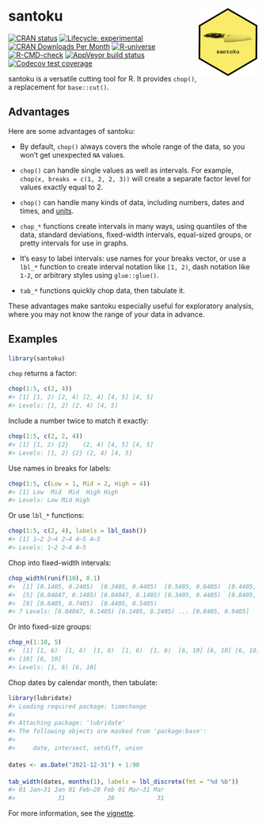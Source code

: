 
<!-- README.md is generated from README.Rmd. Please edit that file -->

# santoku <img src="man/figures/logo.png" align="right" alt="santoku logo" width="120" />

<!-- badges: start -->

[![CRAN
status](https://www.r-pkg.org/badges/version/santoku)](https://CRAN.R-project.org/package=santoku)
[![Lifecycle:
experimental](https://img.shields.io/badge/lifecycle-experimental-orange.svg)](https://lifecycle.r-lib.org/articles/stages.html)
[![CRAN Downloads Per
Month](http://cranlogs.r-pkg.org/badges/santoku)](https://CRAN.R-project.org/package=santoku)
[![R-universe](https://hughjonesd.r-universe.dev/badges/santoku)](https://hughjonesd.r-universe.dev/ui/#package:santoku)
[![R-CMD-check](https://github.com/hughjonesd/santoku/workflows/R-CMD-check/badge.svg)](https://github.com/hughjonesd/santoku/actions)
[![AppVeyor build
status](https://ci.appveyor.com/api/projects/status/github/hughjonesd/santoku?branch=master&svg=true)](https://ci.appveyor.com/project/hughjonesd/santoku)
[![Codecov test
coverage](https://codecov.io/gh/hughjonesd/santoku/branch/master/graph/badge.svg)](https://app.codecov.io/gh/hughjonesd/santoku?branch=master)
<!-- badges: end -->

santoku is a versatile cutting tool for R. It provides `chop()`, a
replacement for `base::cut()`.

## Advantages

Here are some advantages of santoku:

- By default, `chop()` always covers the whole range of the data, so you
  won’t get unexpected `NA` values.

- `chop()` can handle single values as well as intervals. For example,
  `chop(x, breaks = c(1, 2, 2, 3))` will create a separate factor level
  for values exactly equal to 2.

- `chop()` can handle many kinds of data, including numbers, dates and
  times, and [units](https://r-quantities.github.io/units/).

- `chop_*` functions create intervals in many ways, using quantiles of
  the data, standard deviations, fixed-width intervals, equal-sized
  groups, or pretty intervals for use in graphs.

- It’s easy to label intervals: use names for your breaks vector, or use
  a `lbl_*` function to create interval notation like `[1, 2)`, dash
  notation like `1-2`, or arbitrary styles using `glue::glue()`.

- `tab_*` functions quickly chop data, then tabulate it.

These advantages make santoku especially useful for exploratory
analysis, where you may not know the range of your data in advance.

## Examples

``` r
library(santoku)
```

`chop` returns a factor:

``` r
chop(1:5, c(2, 4))
#> [1] [1, 2) [2, 4) [2, 4) [4, 5] [4, 5]
#> Levels: [1, 2) [2, 4) [4, 5]
```

Include a number twice to match it exactly:

``` r
chop(1:5, c(2, 2, 4))
#> [1] [1, 2) {2}    (2, 4) [4, 5] [4, 5]
#> Levels: [1, 2) {2} (2, 4) [4, 5]
```

Use names in breaks for labels:

``` r
chop(1:5, c(Low = 1, Mid = 2, High = 4))
#> [1] Low  Mid  Mid  High High
#> Levels: Low Mid High
```

Or use `lbl_*` functions:

``` r
chop(1:5, c(2, 4), labels = lbl_dash())
#> [1] 1—2 2—4 2—4 4—5 4—5
#> Levels: 1—2 2—4 4—5
```

Chop into fixed-width intervals:

``` r
chop_width(runif(10), 0.1)
#>  [1] [0.1405, 0.2405)  [0.3405, 0.4405)  [0.5405, 0.6405)  [0.4405, 0.5405) 
#>  [5] [0.04047, 0.1405) [0.04047, 0.1405) [0.3405, 0.4405)  [0.8405, 0.9405] 
#>  [9] [0.6405, 0.7405)  [0.4405, 0.5405) 
#> 7 Levels: [0.04047, 0.1405) [0.1405, 0.2405) ... [0.8405, 0.9405]
```

Or into fixed-size groups:

``` r
chop_n(1:10, 5)
#>  [1] [1, 6)  [1, 6)  [1, 6)  [1, 6)  [1, 6)  [6, 10] [6, 10] [6, 10] [6, 10]
#> [10] [6, 10]
#> Levels: [1, 6) [6, 10]
```

Chop dates by calendar month, then tabulate:

``` r
library(lubridate)
#> Loading required package: timechange
#> 
#> Attaching package: 'lubridate'
#> The following objects are masked from 'package:base':
#> 
#>     date, intersect, setdiff, union

dates <- as.Date("2021-12-31") + 1:90

tab_width(dates, months(1), labels = lbl_discrete(fmt = "%d %b"))
#> 01 Jan—31 Jan 01 Feb—28 Feb 01 Mar—31 Mar 
#>            31            28            31
```

For more information, see the
[vignette](https://hughjonesd.github.io/santoku/articles/santoku.html).
